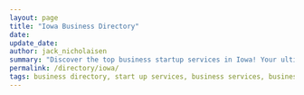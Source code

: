 ```yaml
---
layout: page
title: "Iowa Business Directory"
date: 
update_date: 
author: jack_nicholaisen
summary: "Discover the top business startup services in Iowa! Your ultimate guide to launching a successful venture."  
permalink: /directory/iowa/
tags: business directory, start up services, business services, business lawyers, registered agents,
---
```


